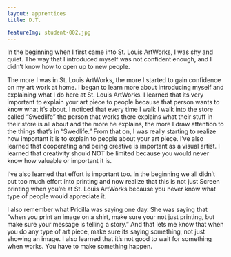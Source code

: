 ```yaml
---
layout: apprentices
title: D.T.

featureImg: student-002.jpg
---
```


In the beginning when I first came into St. Louis ArtWorks, I was shy and quiet.  The way that I introduced myself was not confident enough, and I didn’t know how to open up to new people.  

The more I was in St. Louis ArtWorks, the more I started to gain confidence on my art work at home.  I began to learn more about introducing myself and explaining what I do here at St. Louis ArtWorks.  I learned that its very important to explain your art piece to people because that person wants to know what it’s about.  I noticed that every time I walk I walk into the store called “Swedlife” the person that works there explains what their stuff in their store is all about and the more he explains, the more I draw attention to the things that’s in “Swedlife.”  From that on, I was really starting to realize how important it is to explain to people about your art piece.  I’ve also learned that cooperating and being creative is important as a visual artist.  I learned that creativity should NOT be limited because you would never know how valuable or important it is.

I’ve also learned that effort is important too.  In the beginning we all didn’t put too much effort into printing and now realize that this is not just Screen printing when you’re at St. Louis ArtWorks because you never know what type of people would appreciate it.

I also remember what Pricilla was saying one day.  She was saying that “when you print an image on a shirt, make sure your not just printing, but make sure your message is telling a story.”  And that lets me know that when you do any type of art piece, make sure its saying something, not just showing an image.  I also learned that it’s not good to wait for something when works.  You have to make something happen.
